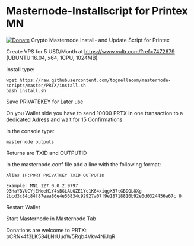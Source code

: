 # Masternode-Installscript for Printex MN
[![Donate](https://img.shields.io/badge/Donate-PayPal-green.svg)](https://www.paypal.com/cgi-bin/webscr?cmd=_s-xclick&hosted_button_id=52GDK7EG3Q2BC)
Crypto Masternode Install- and Update Script for Printex

Create VPS for 5 USD/Month at https://www.vultr.com/?ref=7472679 (UBUNTU 16.04, x64, 1CPU, 1024MB) 

Install type:

    wget https://raw.githubusercontent.com/tognellacom/masternode-scripts/master/PRTX/install.sh
    bash install.sh

Save PRIVATEKEY for Later use

On you Wallet side you have to send 10000 PRTX in one transaction to a dedicated Adress and wait for 15 Confirmations.

in the console type:

    masternode outputs

Returns are TXID and OUTPUTID

in the masternode.conf file add a line with the following format:
    
    Alias IP:PORT PRIVATKEY TXID OUTPUTID

    Example: MN1 127.0.0.2:9797 93HaYBVUCYjEMeeH1Y4sBGLALQZE1Yc1K64xiqgX37tGBDQL8Xg 2bcd3c84c84f87eaa86e4e56834c92927a07f9e18718810b92e0d0324456a67c 0

Restart Wallet

Start Masternode in Masternode Tab

Donations are welcome to PRTX: pCRNk4f3LK584LNrUudW5Rqb4Vkv4NiJqR
